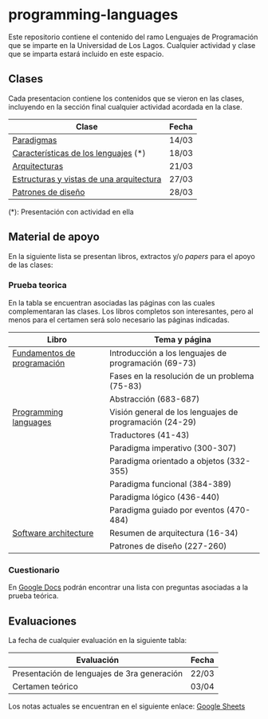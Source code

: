 # programming-languages
Este repositorio contiene el contenido del ramo Lenguajes de Programación que se imparte en la Universidad de Los Lagos. Cualquier actividad y clase que se imparta estará incluido en este espacio.
## Clases
Cada presentacion contiene los contenidos que se vieron en las clases, incluyendo en la sección final cualquier actividad acordada en la clase.

|Clase  |Fecha |
|--|--|
|[Paradigmas](https://drive.google.com/open?id=1Cy_Qh1NQp0Bd3MICATrbR9gr16nzH45uuzov8iE6JQ0) |14/03 |
|[Características de los lenguajes](https://drive.google.com/open?id=1Qd-TpnTqOjXbMPUcaXe8pdV1SWUwG-94XZTj1ENcwdY) (*)|18/03  |
|[Arquitecturas](https://drive.google.com/open?id=1BYzFQf6ryKZh2M4GXiDeiOvZ-VIReI4nwEXl2EW0GvM)|21/03|
|[Estructuras y vistas de una arquitectura](https://drive.google.com/open?id=1IxaWEuzx2lAKWlTJ09tTuptbSsZ3HVo6XhjcEuNQgoo)|27/03|
|[Patrones de diseño](https://drive.google.com/open?id=1b2hqlGvrtrz3gN4s7grU4YYaXOA7Zl20f6WAIz4mNEc)|28/03|

(*): Presentación con actividad en ella
## Material de apoyo
En la siguiente lista se presentan libros, extractos y/o *papers* para el apoyo de las clases:
### Prueba teorica 
En la tabla se encuentran asociadas las páginas con las cuales complementaran las clases. Los libros completos son interesantes, pero al menos para el certamen será solo necesario las páginas indicadas.

| Libro | Tema y página |
|--|--|
| [Fundamentos de programación](https://drive.google.com/open?id=1LWkQp3fYgu85ITHP4lENTxy96QFHTL_V) | Introducción a los lenguajes de programación (69-73) |
|  | Fases en la resolución de un problema (75-83) |
|  | Abstracción (683-687) |
| [Programming languages](https://drive.google.com/open?id=1Vryer3yL3wL_stWaMqLc_ps-yNeJcPlz) | Visión general de los lenguajes de programación (24-29) |
|  | Traductores (41-43) |
|  | Paradigma imperativo (300-307) |
|  | Paradigma orientado a objetos (332-355) |
|  | Paradigma funcional (384-389) |
|  | Paradigma lógico (436-440) |
|  | Paradigma guiado por eventos (470-484) |
| [Software architecture](https://drive.google.com/open?id=1occsS8pJk2oW0mJTK_ZC1X19MjAWidLN) | Resumen de arquitectura (16-34) |
|  | Patrones de diseño (227-260) |

### Cuestionario
En [Google Docs](https://drive.google.com/open?id=1ia5uo2XyNcBHlNoPyXgtmqrTvyI6R179EoPEd1Stl6A) podrán encontrar una lista con preguntas asociadas a la prueba teórica. 
## Evaluaciones
La fecha de cualquier evaluación en la siguiente tabla:

|Evaluación  |Fecha  |
|--|--|
|Presentación de lenguajes de 3ra generación   |22/03 |
|Certamen teórico |03/04 |

Los notas actuales se encuentran en el siguiente enlace: [
Google Sheets](https://drive.google.com/open?id=1txo0mY3FapljO3uXGrI1Wce3FmH1ZqM9Idox0ArcanI)
<!--stackedit_data:
eyJoaXN0b3J5IjpbLTIxMTIxOTQ5OTIsLTExNzA4NTU4MDEsMT
EzOTk0MTM2OSw4NzgzNDIxNjgsLTkwODI0Mzg2NiwxOTM0NjUx
NjMxLDE0NDQ4MjEwMjVdfQ==
-->